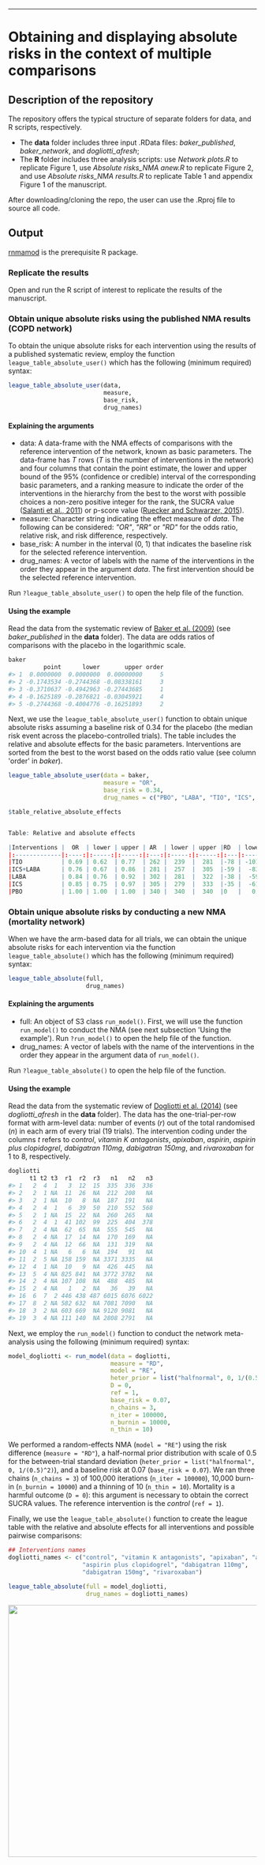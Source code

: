 ***

# Obtaining and displaying absolute risks in the context of multiple comparisons 

## Description of the repository

The repository offers the typical structure of separate folders for data, and R scripts, respectively.
* The __data__ folder includes three input .RData files: _baker_published_, _baker_network_, and _dogliotti_afresh_;
* The __R__ folder includes three analysis scripts: use _Network plots.R_ to replicate Figure 1, use _Absolute risks_NMA anew.R_ to replicate Figure 2, and use _Absolute risks_NMA results.R_ to replicate Table 1 and appendix Figure 1 of the manuscript.

After downloading/cloning the repo, the user can use the .Rproj file to source all code.

## Output 

[rnmamod](https://CRAN.R-project.org/package=rnmamod) is the prerequisite R package.

### Replicate the results

Open and run the R script of interest to replicate the results of the manuscript.

### Obtain unique absolute risks using the published NMA results (COPD network)

To obtain the unique absolute risks for each intervention using the results of a published systematic review, employ the function `league_table_absolute_user()` which has the following (minimum required) syntax: 

```r
league_table_absolute_user(data, 
                           measure, 
                           base_risk, 
                           drug_names)
```
#### Explaining the arguments

* data: A data-frame with the NMA effects of comparisons with the reference intervention of the network, known as basic parameters. The data-frame has _T_ rows (_T_ is the number of interventions in the network) and four columns that contain the point estimate, the lower and upper bound of the 95% (confidence or credible) interval of the corresponding basic parameters, and a ranking measure to indicate the order of the interventions in the hierarchy from the best to the worst with possible choices a non-zero positive integer for the rank, the SUCRA value ([Salanti et al., 2011](https://pubmed.ncbi.nlm.nih.gov/20688472/)) or p-score value ([Ruecker and Schwarzer, 2015](https://pubmed.ncbi.nlm.nih.gov/26227148/)).
* measure: Character string indicating the effect measure of _data_. The following can be considered: _"OR"_, _"RR"_ or _"RD"_ for the odds ratio, relative risk, and risk difference, respectively. 
* base_risk: A number in the interval (0, 1) that indicates the baseline risk for the selected reference intervention.
* drug_names: A vector of labels with the name of the interventions in the order they appear in the argument _data_. The first intervention should be the selected reference intervention.

Run `?league_table_absolute_user()` to open the help file of the function.

#### Using the example 

Read the data from the systematic review of [Baker et al. (2009)](https://pubmed.ncbi.nlm.nih.gov/19637942/) (see _baker_published_ in the __data__ folder). The data are odds ratios of comparisons with the placebo in the logarithmic scale.

```r
baker
          point      lower       upper order
#> 1  0.0000000  0.0000000  0.00000000     5
#> 2 -0.1743534 -0.2744368 -0.08338161     3
#> 3 -0.3710637 -0.4942963 -0.27443685     1
#> 4 -0.1625189 -0.2876821 -0.03045921     4
#> 5 -0.2744368 -0.4004776 -0.16251893     2
```

Next, we use the `league_table_absolute_user()` function to obtain unique absolute risks assuming a baseline risk of 0.34 for the placebo (the median risk event across the placebo-controlled trials). The table includes the relative and absolute effects for the basic parameters. Interventions are sorted from the best to the worst based on the odds ratio value (see column 'order' in _baker_).

```r
league_table_absolute_user(data = baker,
                           measure = "OR",
                           base_risk = 0.34,
                           drug_names = c("PBO", "LABA", "TIO", "ICS", "ICS+LABA"))
```
```r
$table_relative_absolute_effects


Table: Relative and absolute effects

|Interventions |  OR  | lower | upper | AR  | lower | upper |RD  | lower | upper |
|:-------------|:----:|:-----:|:-----:|:---:|:-----:|:-----:|:---|:-----:|:-----:|
|TIO           | 0.69 | 0.62  | 0.77  | 262 |  239  |  281  |-78 | -101  |  -59  |
|ICS+LABA      | 0.76 | 0.67  | 0.86  | 281 |  257  |  305  |-59 |  -83  |  -35  |
|LABA          | 0.84 | 0.76  | 0.92  | 302 |  281  |  322  |-38 |  -59  |  -18  |
|ICS           | 0.85 | 0.75  | 0.97  | 305 |  279  |  333  |-35 |  -61  |  -7   |
|PBO           | 1.00 | 1.00  | 1.00  | 340 |  340  |  340  |0   |   0   |   0   |
```
### Obtain unique absolute risks by conducting a new NMA (mortality network)

When we have the arm-based data for all trials, we can obtain the unique absolute risks for each intervention via the function `league_table_absolute()` which has the following (minimum required) syntax: 

```r
league_table_absolute(full, 
                      drug_names)
```
#### Explaining the arguments

* full: An object of S3 class `run_model()`. First, we will use the function `run_model()` to conduct the NMA (see next subsection 'Using the example'). Run `?run_model()` to open the help file of the function.
* drug_names: A vector of labels with the name of the interventions in the order they appear in the argument data of `run_model()`.

Run `?league_table_absolute()` to open the help file of the function.

#### Using the example 

Read the data from the systematic review of [Dogliotti et al. (2014)](https://pubmed.ncbi.nlm.nih.gov/24009224/) (see _dogliotti_afresh_ in the __data__ folder). The data has the one-trial-per-row format with arm-level data: number of events (_r_) out of the total randomised (_n_) in each arm of every trial (19 trials). The intervention coding under the columns _t_ refers to _control_, _vitamin K antagonists_, _apixaban_, _aspirin_, _aspirin plus clopidogrel_, _dabigatran 110mg_, _dabigatran 150mg_, and _rivaroxaban_ for 1 to 8, respectively.

```r
dogliotti
      t1 t2 t3  r1  r2  r3   n1   n2   n3
#> 1   2  4  1   3  12  15  335  336  336
#> 2   2  1 NA  11  26  NA  212  208   NA
#> 3   2  1 NA  10   8  NA  187  191   NA
#> 4   2  4  1   6  39  50  210  552  568
#> 5   2  1 NA  15  22  NA  260  265   NA
#> 6   2  4  1  41 102  99  225  404  378
#> 7   2  4 NA  62  65  NA  555  545   NA
#> 8   2  4 NA  17  14  NA  170  169   NA
#> 9   2  4 NA  12  66  NA  131  319   NA
#> 10  4  1 NA   6   6  NA  194   91   NA
#> 11  2  5 NA 158 159  NA 3371 3335   NA
#> 12  4  1 NA  10   9  NA  426  445   NA
#> 13  5  4 NA 825 841  NA 3772 3782   NA
#> 14  2  4 NA 107 108  NA  488  485   NA
#> 15  2  4 NA   1   2  NA   36   39   NA
#> 16  6  7  2 446 438 487 6015 6076 6022
#> 17  8  2 NA 582 632  NA 7081 7090   NA
#> 18  3  2 NA 603 669  NA 9120 9081   NA
#> 19  3  4 NA 111 140  NA 2808 2791   NA
```

Next, we employ the `run_model()` function to conduct the network meta-analysis using the following (minimum required) syntax:

```r
model_dogliotti <- run_model(data = dogliotti, 
                             measure = "RD",
                             model = "RE", 
                             heter_prior = list("halfnormal", 0, 1/(0.5)^2), 
                             D = 0, 
                             ref = 1,
                             base_risk = 0.07,
                             n_chains = 3, 
                             n_iter = 100000, 
                             n_burnin = 10000, 
                             n_thin = 10)
```
We performed a random-effects NMA (`model = "RE"`) using the risk difference (`measure = "RD"`), a half-normal prior distribution with scale of 0.5 for the between-trial standard deviation (`heter_prior = list("halfnormal", 0, 1/(0.5)^2)`), and a baseline risk at 0.07 (`base_risk = 0.07`). We ran three chains (`n_chains = 3`) of 100,000 iterations (`n_iter = 100000`), 10,000 burn-in (`n_burnin = 10000`) and a thinning of 10 (`n_thin = 10`). Mortality is a harmful outcome (`D = 0`): this argument is necessary to obtain the correct SUCRA values. The reference intervention is the _control_ (`ref = 1`).

Finally, we use the `league_table_absolute()` function to create the league table with the relative and absolute effects for all interventions and possible pairwise comparisons:

```r
## Interventions names
dogliotti_names <- c("control", "vitamin K antagonists", "apixaban", "aspirin", 
                     "aspirin plus clopidogrel", "dabigatran 110mg", 
                     "dabigatran 150mg", "rivaroxaban")

league_table_absolute(full = model_dogliotti, 
                      drug_names = dogliotti_names)
```

<div style="text-align: center"> 
<img src="man/figures/Figure_mortality.png" width="700" height="510" align="center">
</div>
